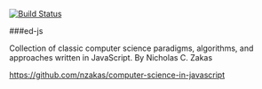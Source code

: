 [![Build Status](https://travis-ci.org/AgtLucas/ed-js.png)](https://travis-ci.org/AgtLucas/ed-js)

###ed-js

Collection of classic computer science paradigms, algorithms, and approaches written in JavaScript. By Nicholas C. Zakas

https://github.com/nzakas/computer-science-in-javascript
